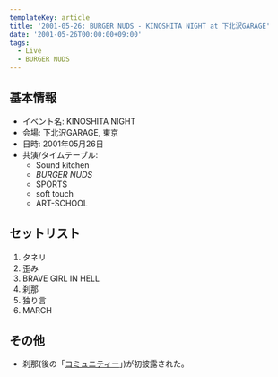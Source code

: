 ```yaml
---
templateKey: article
title: '2001-05-26: BURGER NUDS - KINOSHITA NIGHT at 下北沢GARAGE'
date: '2001-05-26T00:00:00+09:00'
tags:
  - Live
  - BURGER NUDS
---
```

## 基本情報

* イベント名: KINOSHITA NIGHT
* 会場: 下北沢GARAGE, 東京
* 日時: 2001年05月26日
* 共演/タイムテーブル:
  * Sound kitchen
  * *BURGER NUDS*
  * SPORTS
  * soft touch
  * ART-SCHOOL

## セットリスト

1. タネリ
1. 歪み
1. BRAVE GIRL IN HELL
1. 刹那
1. 独り言
1. MARCH

## その他

* 刹那(後の「[コミュニティー](/articles/2015-09-26-000000_1)」)が初披露された。
